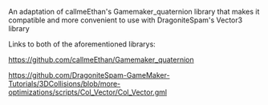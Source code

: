 An adaptation of callmeEthan's Gamemaker_quaternion library that makes it compatible and more convenient to use with DragoniteSpam's Vector3 library

Links to both of the aforementioned librarys:

https://github.com/callmeEthan/Gamemaker_quaternion

https://github.com/DragoniteSpam-GameMaker-Tutorials/3DCollisions/blob/more-optimizations/scripts/Col_Vector/Col_Vector.gml
